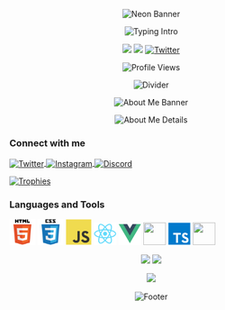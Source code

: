 <!-- Neon Header Banner -->
<p align="center">
  <img
    src="https://capsule-render.vercel.app/api?type=waving&height=220&color=0:0f0f0f,50:1a1a1a,100:0f0f0f&fontColor=39FF14&fontAlignY=35"
    alt="Neon Banner"
  />
</p>

<!-- Typing Intro -->
<p align="center">
  <img
    src="https://readme-typing-svg.demolab.com?font=JetBrains+Mono&pause=1200&center=true&vCenter=true&width=800&color=39FF14&lines=Hi+%F0%9F%91%8B,+I'm+Abdalluh+Nasser+Ahmed+Mansour;Frontend+Developer+%7C+React+%7C+Vue+%7C+GSAP;I+build+smooth,+responsive+experiences"
    alt="Typing Intro"
  />
</p>

<!-- Quick Stats Badges -->
<p align="center">
  <img src="https://img.shields.io/badge/Focus-Frontend-808080?labelColor=111111&style=for-the-badge" />
  <img src="https://img.shields.io/badge/From-Egypt-808080?labelColor=111111&style=for-the-badge" />
  <a href="https://twitter.com/3bdalluh_nasser" target="_blank">
    <img src="https://img.shields.io/twitter/follow/3bdalluh_nasser?style=for-the-badge&logo=twitter&labelColor=111111&color=FFFFFF&logoColor=808080" alt="Twitter" />
  </a>
</p>

<!-- Profile View Counter -->
<p align="center">
  <img src="https://komarev.com/ghpvc/?username=abdallh091&label=Profile%20views&color=808080&style=flat-square" alt="Profile Views" />
</p>

<!-- Divider -->
<p align="center">
  <img src="https://img.shields.io/badge/-_-111111?style=for-the-badge&logo=github&logoColor=FFFFFF&labelColor=111111&color=FFFFFF" alt="Divider" />
</p>

<!-- About Me Banner -->
<p align="center">
  <img src="https://svg-banners.vercel.app/api?type=glitch&text1=💡%20About%20Me&width=800&height=100" alt="About Me Banner" />
</p>

<!-- About Me Details -->
<p align="center">
  <img
    src="https://readme-typing-svg.demolab.com?font=Fira+Code&size=20&pause=1000&color=39FF14&center=true&vCenter=true&width=700&lines=🔭+Currently+working+on:+Building+responsive+websites;🌱+Learning:+Advanced+React+hooks,+Tailwind+CSS,+TypeScript;👯+Collaborating+on:+React+and+Vue+projects;🤝+Need+help+with:+UI/UX+and+performance;👨‍💻+All+projects+on+GitHub;💬+Ask+me+about:+React,+Vue,+GSAP;📫+Email:+abdallhnasser2025@gmail.com;⚡+Fun+fact:+I+love+CSS+art+and+animations!"
    alt="About Me Details"
  />
</p>

<!-- Social Links -->
<h3 align="left">Connect with me</h3>
<p align="left">
  <a href="https://twitter.com/3bdalluh_nasser" target="_blank">
    <img align="center" src="https://raw.githubusercontent.com/rahuldkjain/github-profile-readme-generator/master/src/images/icons/Social/twitter.svg" alt="Twitter" height="30" width="40" />
  </a>
  <a href="https://instagram.com/abdallh_nasser777" target="_blank">
    <img align="center" src="https://raw.githubusercontent.com/rahuldkjain/github-profile-readme-generator/master/src/images/icons/Social/instagram.svg" alt="Instagram" height="30" width="40" />
  </a>
  <a href="https://discord.gg/3bdullah_Nasser" target="_blank">
    <img align="center" src="https://raw.githubusercontent.com/rahuldkjain/github-profile-readme-generator/master/src/images/icons/Social/discord.svg" alt="Discord" height="30" width="40" />
  </a>
</p>

<!-- Trophy -->
<p align="left">
  <a href="https://github.com/ryo-ma/github-profile-trophy">
    <img src="https://github-profile-trophy.vercel.app/?username=abdallh091&theme=onestar&no-bg=true&no-frame=true&title=Commit,Issues,Followers,Stars,PullRequest&margin-w=8&margin-h=8" alt="Trophies" />
  </a>
</p>

<!-- Languages & Tools -->
<h3 align="left">Languages and Tools</h3>
<p align="left">
  <a href="https://www.w3.org/html/"><img src="https://raw.githubusercontent.com/devicons/devicon/master/icons/html5/html5-original-wordmark.svg" width="46" height="46" /></a>
  <a href="https://www.w3schools.com/css/"><img src="https://raw.githubusercontent.com/devicons/devicon/master/icons/css3/css3-original-wordmark.svg" width="46" height="46" /></a>
  <a href="https://developer.mozilla.org/en-US/docs/Web/JavaScript"><img src="https://raw.githubusercontent.com/devicons/devicon/master/icons/javascript/javascript-original.svg" width="46" height="46" /></a>
  <a href="https://react.dev"><img src="https://raw.githubusercontent.com/devicons/devicon/master/icons/react/react-original.svg" width="40" height="40" /></a>
  <a href="https://vuejs.org"><img src="https://raw.githubusercontent.com/devicons/devicon/master/icons/vuejs/vuejs-original.svg" width="40" height="40" /></a>
  <a href="https://tailwindcss.com"><img src="https://www.vectorlogo.zone/logos/tailwindcss/tailwindcss-icon.svg" width="40" height="40" /></a>
  <a href="https://www.typescriptlang.org"><img src="https://raw.githubusercontent.com/devicons/devicon/master/icons/typescript/typescript-original.svg" width="40" height="40" /></a>
  <a href="https://greensock.com/gsap/"><img src="https://raw.githubusercontent.com/gilbarbara/logos/master/logos/gsap.svg" width="40" height="40" /></a>
</p>

<!-- Stats -->
<p align="center">
  <img src="https://github-readme-stats.vercel.app/api/top-langs?username=abdallh091&show_icons=true&layout=compact&theme=chartreuse-dark&hide_border=true" height="150"/>
  <img src="https://github-readme-stats.vercel.app/api?username=abdallh091&show_icons=true&theme=chartreuse-dark&hide_border=true" height="150"/>
</p>
<p align="center">
  <img src="https://github-readme-streak-stats.herokuapp.com/?user=abdallh091&theme=chartreuse-dark&hide_border=true" height="150"/>
</p>

<!-- Footer -->
<p align="center">
  <img
    src="https://capsule-render.vercel.app/api?type=waving&height=120&color=0:0f0f0f,50:1a1a1a,100:0f0f0f&section=footer&reversal=true"
    alt="Footer"
  />
</p>
